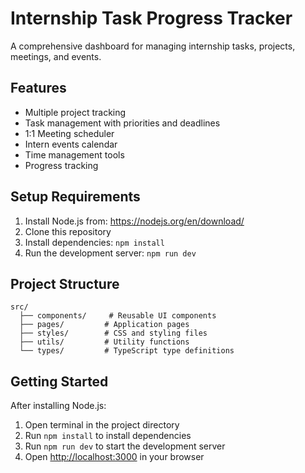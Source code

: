 # Internship Task Progress Tracker

A comprehensive dashboard for managing internship tasks, projects, meetings, and events.

## Features

- Multiple project tracking
- Task management with priorities and deadlines
- 1:1 Meeting scheduler
- Intern events calendar
- Time management tools
- Progress tracking

## Setup Requirements

1. Install Node.js from: https://nodejs.org/en/download/
2. Clone this repository
3. Install dependencies: `npm install`
4. Run the development server: `npm run dev`

## Project Structure

```
src/
  ├── components/     # Reusable UI components
  ├── pages/         # Application pages
  ├── styles/        # CSS and styling files
  ├── utils/         # Utility functions
  └── types/         # TypeScript type definitions
```

## Getting Started

After installing Node.js:

1. Open terminal in the project directory
2. Run `npm install` to install dependencies
3. Run `npm run dev` to start the development server
4. Open [http://localhost:3000](http://localhost:3000) in your browser 